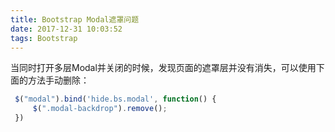 ```yaml
---
title: Bootstrap Modal遮罩问题
date: 2017-12-31 10:03:52
tags: Bootstrap
---
```

当同时打开多层Modal并关闭的时候，发现页面的遮罩层并没有消失，可以使用下面的方法手动删除：
```javascript
 $("modal").bind('hide.bs.modal', function() {
     $(".modal-backdrop").remove();
 })
 ```
 <!--more-->